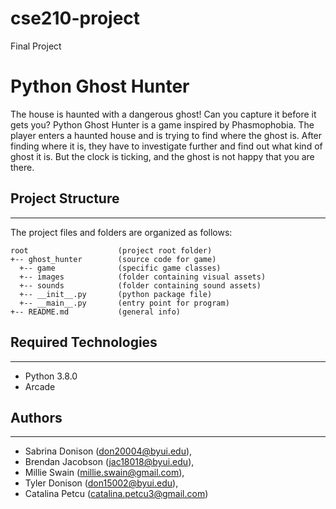# cse210-project
Final Project
# Python Ghost Hunter
The house is haunted with a dangerous ghost! Can you capture it before it gets you?
Python Ghost Hunter is a game inspired by Phasmophobia. 
The player enters a haunted house and is trying to find where the ghost is.
After finding where it is, they have to investigate further and find out what kind of ghost it is.
But the clock is ticking, and the ghost is not happy that you are there.

## Project Structure
---
The project files and folders are organized as follows:
```
root                    (project root folder)
+-- ghost_hunter        (source code for game)
  +-- game              (specific game classes)
  +-- images            (folder containing visual assets)
  +-- sounds            (folder containing sound assets)
  +-- __init__.py       (python package file)
  +-- __main__.py       (entry point for program)
+-- README.md           (general info)
```

## Required Technologies
---
* Python 3.8.0
* Arcade

## Authors
---
* Sabrina Donison (don20004@byui.edu), 
* Brendan Jacobson (jac18018@byui.edu), 
* Millie Swain (millie.swain@gmail.com), 
* Tyler Donison (don15002@byui.edu),
* Catalina Petcu (catalina.petcu3@gmail.com)
